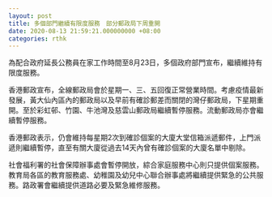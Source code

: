 ```yaml
---
layout: post
title: 多個部門繼續有限度服務　部分郵政局下周重開　　
date: 2020-08-13 21:59:21.000000000 +08:00
categories: rthk
---
```


為配合政府延長公務員在家工作時間至8月23日，多個政府部門宣布，繼續維持有限度服務。

香港郵政宣布，全線郵政局會於星期一、三、五回復正常營業時間。考慮疫情最新發展，黃大仙內區內的郵政局以及早前有確診郵差而關閉的灣仔郵政局，下星期重開。至於彩虹邨、竹園、牛池灣及慈雲山郵政局繼續暫停服務。流動郵政局亦會繼續暫停服務。

香港郵政表示，仍會維持每星期2次到確診個案的大廈大堂信箱派遞郵件，上門派遞則繼續暫停，直至有關大廈從過去14天內曾有確診個案的大廈名單中剔除。

社會福利署的社會保障辦事處會暫停開放，綜合家庭服務中心則只提供個案服務。教育局各區的教育服務處、幼稚園及幼兒中心聯合辦事處將繼續提供緊急的公共服務。路政署會繼續提供道路必要及緊急維修服務。
